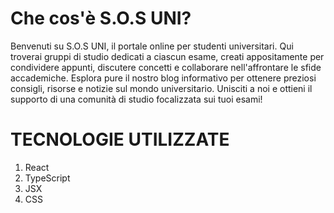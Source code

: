 # Che cos'è S.O.S UNI?

Benvenuti su S.O.S UNI, il portale online per studenti universitari. Qui troverai gruppi di studio dedicati a ciascun esame, creati appositamente per condividere appunti, discutere concetti e collaborare nell'affrontare le sfide accademiche. Esplora pure il nostro blog informativo per ottenere preziosi consigli, risorse e notizie sul mondo universitario. Unisciti a noi e ottieni il supporto di una comunità di studio focalizzata sui tuoi esami!

# TECNOLOGIE UTILIZZATE
1. React
2. TypeScript
3. JSX
4. CSS